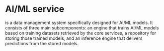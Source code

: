 # AI/ML service
is a data management system specifically designed for AI/ML models.
It consists of three main subcomponents: an engine that
trains AI/ML models based on training datasets retrieved by the
core services, a repository for storing those trained models, and
an inference engine that delivers predictions from the stored
models.
